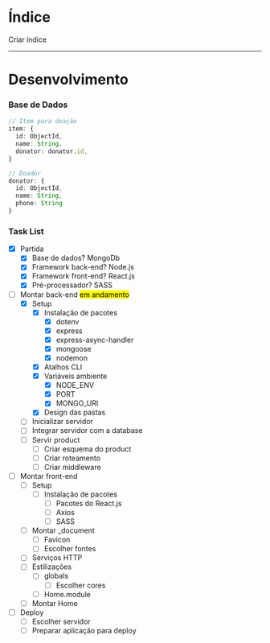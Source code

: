 <!-- This is a [Next.js](https://nextjs.org/) project bootstrapped with [`create-next-app`](https://github.com/vercel/next.js/tree/canary/packages/create-next-app). -->

# Índice

Criar índice

---

# Desenvolvimento

### Base de Dados

```ts
// Item para doação
item: {
  id: ObjectId,
  name: String,
  donator: donator.id,
}

// Doador
donator: {
  id: ObjectId,
  name: String,
  phone: String
}
```

### Task List

- [x] Partida
  - [x] Base de dados? MongoDb
  - [x] Framework back-end? Node.js
  - [x] Framework front-end? React.js
  - [x] Pré-processador? SASS
- [ ] Montar back-end <mark>em andamento</mark>
  - [x] Setup
    - [x] Instalação de pacotes
      - [x] dotenv
      - [x] express
      - [x] express-async-handler
      - [x] mongoose
      - [x] nodemon
    - [x] Atalhos CLI
    - [x] Variáveis ambiente
      - [x] NODE_ENV
      - [x] PORT
      - [x] MONGO_URI
    - [x] Design das pastas
  - [ ] Inicializar servidor
  - [ ] Integrar servidor com a database
  - [ ] Servir product
    - [ ] Criar esquema do product
    - [ ] Criar roteamento
    - [ ] Criar middleware
- [ ] Montar front-end
  - [ ] Setup
    - [ ] Instalação de pacotes
      - [ ] Pacotes do React.js
      - [ ] Axios
      - [ ] SASS
  - [ ] Montar \_document
    - [ ] Favicon
    - [ ] Escolher fontes
  - [ ] Serviços HTTP
  - [ ] Estilizações
    - [ ] globals
      - [ ] Escolher cores
    - [ ] Home.module
  - [ ] Montar Home
- [ ] Deploy
  - [ ] Escolher servidor
  - [ ] Preparar aplicação para deploy

<!-- ## Getting Started

First, run the development server:

```bash
npm run dev
# or
yarn dev
```

Open [http://localhost:3000](http://localhost:3000) with your browser to see the result.

You can start editing the page by modifying `pages/index.tsx`. The page auto-updates as you edit the file.

[API routes](https://nextjs.org/docs/api-routes/introduction) can be accessed on [http://localhost:3000/api/hello](http://localhost:3000/api/hello). This endpoint can be edited in `pages/api/hello.ts`.

The `pages/api` directory is mapped to `/api/*`. Files in this directory are treated as [API routes](https://nextjs.org/docs/api-routes/introduction) instead of React pages.

## Learn More

To learn more about Next.js, take a look at the following resources:

- [Next.js Documentation](https://nextjs.org/docs) - learn about Next.js features and API.
- [Learn Next.js](https://nextjs.org/learn) - an interactive Next.js tutorial.

You can check out [the Next.js GitHub repository](https://github.com/vercel/next.js/) - your feedback and contributions are welcome!

## Deploy on Vercel

The easiest way to deploy your Next.js app is to use the [Vercel Platform](https://vercel.com/new?utm_medium=default-template&filter=next.js&utm_source=create-next-app&utm_campaign=create-next-app-readme) from the creators of Next.js.

Check out our [Next.js deployment documentation](https://nextjs.org/docs/deployment) for more details. -->
